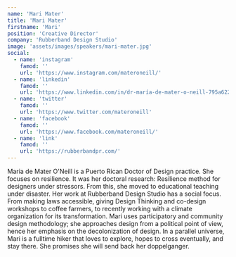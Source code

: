 ```yaml
---
name: 'Mari Mater'
title: 'Mari Mater'
firstname: 'Mari'
position: 'Creative Director'
company: 'Rubberband Design Studio'
image: 'assets/images/speakers/mari-mater.jpg'
social:
  - name: 'instagram'
    famod: ''
    url: 'https://www.instagram.com/materoneill/'
  - name: 'linkedin'
    famod: ''
    url: 'https://www.linkedin.com/in/dr-maría-de-mater-o-neill-795a622b/'
  - name: 'twitter'
    famod: ''
    url: 'https://www.twitter.com/materoneill'
  - name: 'facebook'
    famod: ''
    url: 'https://www.facebook.com/materoneill/'
  - name: 'link'
    famod: ''
    url: 'https://rubberbandpr.com/'
---
```


Maria de Mater O'Neill is a Puerto Rican Doctor of Design practice. She focuses on resilience. It was her doctoral research: Resilience method for designers under stressors. From this, she moved to educational teaching under disaster. Her work at Rubberband Design Studio has a social focus. From making laws accessible, giving Design Thinking and co-design workshops to coffee farmers, to recently working with a climate organization for its transformation. Mari uses participatory and community design methodology; she approaches design from a political point of view, hence her emphasis on the decolonization of design. In a parallel universe, Mari is a fulltime hiker that loves to explore, hopes to cross eventually, and stay there. She promises she will send back her doppelganger.
